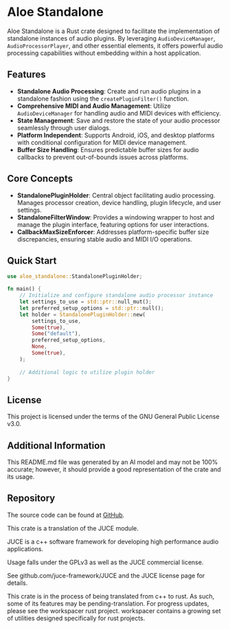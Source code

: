 # Aloe Standalone

Aloe Standalone is a Rust crate designed to facilitate the implementation of standalone instances of audio plugins. By leveraging `AudioDeviceManager`, `AudioProcessorPlayer`, and other essential elements, it offers powerful audio processing capabilities without embedding within a host application.

## Features

- **Standalone Audio Processing**: Create and run audio plugins in a standalone fashion using the `createPluginFilter()` function.
- **Comprehensive MIDI and Audio Management**: Utilize `AudioDeviceManager` for handling audio and MIDI devices with efficiency.
- **State Management**: Save and restore the state of your audio processor seamlessly through user dialogs.
- **Platform Independent**: Supports Android, iOS, and desktop platforms with conditional configuration for MIDI device management.
- **Buffer Size Handling**: Ensures predictable buffer sizes for audio callbacks to prevent out-of-bounds issues across platforms.

## Core Concepts

- **StandalonePluginHolder**: Central object facilitating audio processing. Manages processor creation, device handling, plugin lifecycle, and user settings.
- **StandaloneFilterWindow**: Provides a windowing wrapper to host and manage the plugin interface, featuring options for user interactions.
- **CallbackMaxSizeEnforcer**: Addresses platform-specific buffer size discrepancies, ensuring stable audio and MIDI I/O operations.

## Quick Start

```rust
use aloe_standalone::StandalonePluginHolder;

fn main() {
    // Initialize and configure standalone audio processor instance
    let settings_to_use = std::ptr::null_mut();
    let preferred_setup_options = std::ptr::null();
    let holder = StandalonePluginHolder::new(
        settings_to_use,
        Some(true),
        Some("default"),
        preferred_setup_options,
        None,
        Some(true),
    );
    
    // Additional logic to utilize plugin holder
}
```

## License

This project is licensed under the terms of the GNU General Public License v3.0.

## Additional Information

This README.md file was generated by an AI model and may not be 100% accurate; however, it should provide a good representation of the crate and its usage.

## Repository

The source code can be found at [GitHub](https://github.com/klebs6/aloe-rs).


This crate is a translation of the JUCE module.

JUCE is a c++ software framework for developing high performance audio applications.

Usage falls under the GPLv3 as well as the JUCE commercial license.

See github.com/juce-framework/JUCE and the JUCE license page for details.

This crate is in the process of being translated from c++ to rust. As such, some of its features may be pending-translation. For progress updates, please see the workspacer rust project. workspacer contains a growing set of utilities designed specifically for rust projects.
